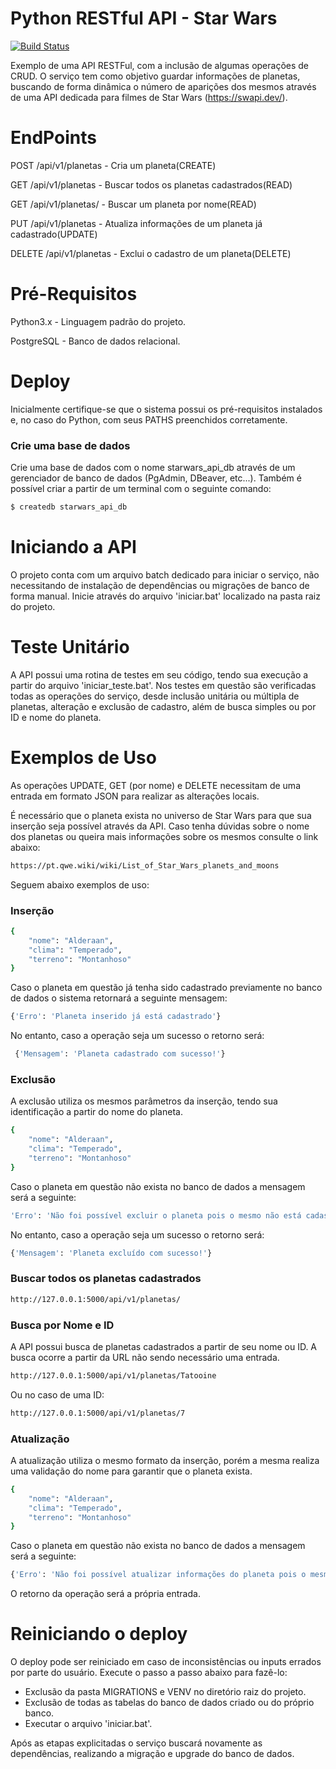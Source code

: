 # Python RESTful API - Star Wars

[![Build Status](https://travis-ci.org/joemccann/dillinger.svg?branch=master)](https://travis-ci.org/joemccann/dillinger)

Exemplo de uma API RESTFul, com a inclusão de algumas operações de CRUD.
O serviço tem como objetivo guardar informações de planetas, buscando de forma dinâmica o número de aparições dos mesmos através de uma API dedicada para filmes de Star Wars (https://swapi.dev/).

# EndPoints

POST /api/v1/planetas - Cria um planeta(CREATE)

GET /api/v1/planetas - Buscar todos os planetas cadastrados(READ)

GET /api/v1/planetas/<nome> - Buscar um planeta por nome(READ)
    
PUT /api/v1/planetas - Atualiza informações de um planeta já cadastrado(UPDATE)

DELETE /api/v1/planetas - Exclui o cadastro de um planeta(DELETE)

# Pré-Requisitos

Python3.x - Linguagem padrão do projeto.

PostgreSQL - Banco de dados relacional.

# Deploy

Inicialmente certifique-se que o sistema possui os pré-requisitos instalados e, no caso do Python, com seus PATHS preenchidos corretamente.

### Crie uma base de dados
Crie uma base de dados com o nome starwars_api_db através de um gerenciador de banco de dados (PgAdmin, DBeaver, etc...).
Também é possível criar a partir de um terminal com o seguinte comando:

```sh
$ createdb starwars_api_db
```

# Iniciando a API
O projeto conta com um arquivo batch dedicado para iniciar o serviço, não necessitando de instalação de dependências ou migrações de banco de forma manual.
Inicie através do arquivo 'iniciar.bat' localizado na pasta raiz do projeto.

# Teste Unitário
A API possui uma rotina de testes em seu código, tendo sua execução a partir do arquivo 'iniciar_teste.bat'. Nos testes em questão são verificadas todas as operações do serviço, desde inclusão unitária ou múltipla de planetas, alteração e exclusão de cadastro, além de busca simples ou por ID e nome do planeta.

# Exemplos de Uso

As operações UPDATE, GET (por nome) e DELETE necessitam de uma entrada em formato JSON para realizar as alterações locais.

É necessário que o planeta exista no universo de Star Wars para que sua inserção seja possível através da API. Caso tenha dúvidas sobre
o nome dos planetas ou queira mais informações sobre os mesmos consulte o link abaixo:
```sh
https://pt.qwe.wiki/wiki/List_of_Star_Wars_planets_and_moons
```

Seguem abaixo exemplos de uso:

### Inserção 
```sh
{
    "nome": "Alderaan",
    "clima": "Temperado",
    "terreno": "Montanhoso"
}
```
Caso o planeta em questão já tenha sido cadastrado previamente no banco de dados o sistema retornará a seguinte mensagem:
```sh
{'Erro': 'Planeta inserido já está cadastrado'}
```
No entanto, caso a operação seja um sucesso o retorno será:
```sh
 {'Mensagem': 'Planeta cadastrado com sucesso!'}
 ```
 
### Exclusão
 A exclusão utiliza os mesmos parâmetros da inserção, tendo sua identificação a partir do nome do planeta.
```sh
{
    "nome": "Alderaan",
    "clima": "Temperado",
    "terreno": "Montanhoso"
}
```
Caso o planeta em questão não exista no banco de dados a mensagem será a seguinte:
```sh
'Erro': 'Não foi possível excluir o planeta pois o mesmo não está cadastrado.'}
```
No entanto, caso a operação seja um sucesso o retorno será:
```sh
{'Mensagem': 'Planeta excluído com sucesso!'}
 ```

### Buscar todos os planetas cadastrados
```sh
http://127.0.0.1:5000/api/v1/planetas/
```
 
### Busca por Nome e ID
A API possui busca de planetas cadastrados a partir de seu nome ou ID. A busca ocorre a partir da URL não sendo necessário uma entrada.
```sh
http://127.0.0.1:5000/api/v1/planetas/Tatooine
```
Ou no caso de uma ID:
```sh
http://127.0.0.1:5000/api/v1/planetas/7
```

### Atualização
A atualização utiliza o mesmo formato da inserção, porém a mesma realiza uma validação do nome para garantir que o planeta exista.
```sh
{
    "nome": "Alderaan",
    "clima": "Temperado",
    "terreno": "Montanhoso"
}
```
Caso o planeta em questão não exista no banco de dados a mensagem será a seguinte:
```sh
{'Erro': 'Não foi possível atualizar informações do planeta pois o mesmo não está cadastrado.'}
```
O retorno da operação será a própria entrada.


# Reiniciando o deploy
O deploy pode ser reiniciado em caso de inconsistências ou inputs errados por parte do usuário. Execute o passo a passo abaixo para fazê-lo:

- Exclusão da pasta MIGRATIONS e VENV no diretório raiz do projeto.
- Exclusão de todas as tabelas do banco de dados criado ou do próprio banco.
- Executar o arquivo 'iniciar.bat'.

Após as etapas explicitadas o serviço buscará novamente as dependências, realizando a migração e upgrade do banco de dados.
